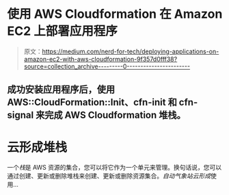 # 使用 AWS Cloudformation 在 Amazon EC2 上部署应用程序

> 原文：<https://medium.com/nerd-for-tech/deploying-applications-on-amazon-ec2-with-aws-cloudformation-9f357d0fff38?source=collection_archive---------0----------------------->

## 成功安装应用程序后，使用 AWS::CloudFormation::Init、cfn-init 和 cfn-signal 来完成 AWS Cloudformation 堆栈。

# 云形成堆栈

一个*栈*是 AWS 资源的集合，您可以将它作为一个单元来管理。换句话说，您可以通过创建、更新或删除堆栈来创建、更新或删除资源集合。*自动气象站云形成*使用…